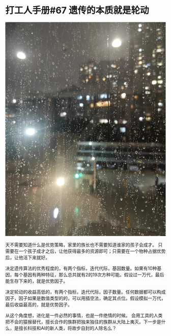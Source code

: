 # 打工人手册#67 遗传的本质就是轮动

 ![](img/281124a9-58a4-4e47-8a8c-7e24eabc988a.jpg)
 
天不需要知道什么是优势策略，家里的族长也不需要知道谁家的孩子会成才。
只需要在一个孩子成才之后，让他获得最多的资源即可；只需要在一个物种占据优势后，让他活下来就好。
 
决定遗传算法的优秀程度的，有两个指标，迭代代际，基因数量。如果有10种基因，每个基因有两种特征，那么总共就有2的19次方种可能。假设过一万代，最后能生存下来的，就是优势因子。
 
决定轮动的收益高低的，有两个指标，迭代代际，因子数量。任何数据都可以构成因子，因子如果是数值类型的的，可以用插空法，确定其点位。假设模拟一万代，最后收益最高的，就是优势因子。
 
从这个角度想，进化是一件必然的事情，也是一件绝情的时候。
会用工具的人类把不会的猿猴替代，擅长合作的族群把独来独往的族群从大陆上夷灭。下一步是什么，是擅长科技和AI的新人类，将故步自封的人除名么？
